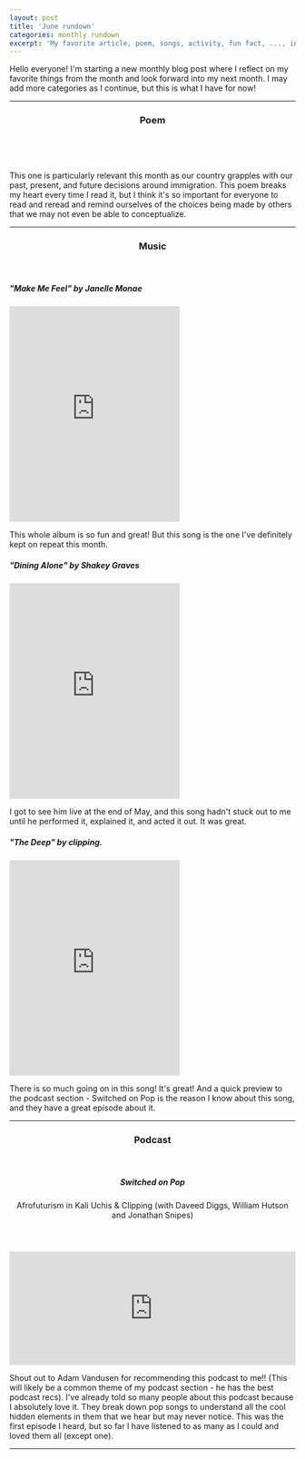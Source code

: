 ```yaml
---
layout: post
title: 'June rundown'
categories: monthly rundown
excerpt: 'My favorite article, poem, songs, activity, fun fact, ..., in June 2018'
---
```

<!-- One -->
  <section id="one">
    <!-- <header class="major">
      <h2>Ipsum lorem dolor aliquam ante commodo<br />
      magna sed accumsan arcu neque.</h2>
    </header> -->
    <p>Hello everyone! I'm starting a new monthly blog post where I reflect on my favorite
    things from the month and look forward into my next month. I may add more categories
    as I continue, but this is what I have for now!</p>
    <!-- <ul class="actions">
      <li><a href="#" class="button">Learn More</a></li>
    </ul> -->
    <hr />
  </section>

<!-- Two -->
  <section id="two">
  <header class="major">
  <h3>Poem</h3>
  </header>
  <article class="6u 12u$(xsmall) work-item">
    <a href="{{ site.github.url }}/images/blog/June/home_warsan_shire.jpg" class="image fit thumb"><img src="{{ site.github.url }}/images/blog/June/05.jpg" alt="" /></a>
    <h3> </h3>
    <p>This one is particularly relevant this month as our country grapples with our past, present, and future decisions around immigration. This poem breaks my heart every time I read it, but I think it's so important for everyone to read and reread and remind ourselves of the choices being made by others that we may not even be able to conceptualize.</p>
  </article>
  <hr />
  </section>

<!-- Three -->
<section id="three">
<header class="major">
<h3>Music</h3>
</header>
<div class="row">
  <div class="6u 12u$(xsmall)">
<h5>"Make Me Feel" by Janelle Monae</h5>
<iframe src="https://open.spotify.com/embed/track/5gW5dSy3vXJxgzma4rQuzH" width="300" height="380" frameborder="0" allowtransparency="true" allow="encrypted-media"></iframe>
</div>
<div class="6u$ 12u$(xsmall)">
<p>This whole album is so fun and great! But this song is the one I've definitely kept
on repeat this month.</p>
</div>
</div>

<h5>"Dining Alone" by Shakey Graves</h5>
<iframe src="https://open.spotify.com/embed/track/3JSlnsGTuO1tAMpgWy7tBz" width="300" height="380" frameborder="0" allowtransparency="true" allow="encrypted-media"></iframe>
<p>I got to see him live at the end of May, and this song hadn't stuck out to me until
he performed it, explained it, and acted it out. It was great.</p>

<h5>"The Deep" by clipping.</h5>
<iframe src="https://open.spotify.com/embed/track/6LHGNimbsz8tabfUDSujvH" width="300" height="380" frameborder="0" allowtransparency="true" allow="encrypted-media"></iframe>
<p>There is so much going on in this song! It's great! And a quick preview to the podcast section - Switched on Pop is the reason I know about this song, and they have a great episode about it.</p>
<hr />
</section>

<!-- Four -->
<section id="four">
<header class="major">
  <h3>Podcast</h3>
  </header>
  <header>
    <h5>Switched on Pop</h5>
    <p>Afrofuturism in Kali Uchis & Clipping (with Daveed Diggs, William Hutson and Jonathan Snipes)</p>
  </header>
  <iframe src="https://player.megaphone.fm/PPY9663725077?light=true" width="100%" height="200" frameborder="no" scrolling="no"></iframe>

  <p>Shout out to Adam Vandusen for recommending this podcast to me!! (This will likely
    be a common theme of my podcast section - he has the best podcast recs). I've already
    told so many people about this podcast because I absolutely love it. They break down pop songs to understand all the cool hidden elements in them that we hear but may never notice. This was the first episode I heard, but so far I have listened to as many as I could and loved them all (except one).</p>
  <hr />
  </section>
